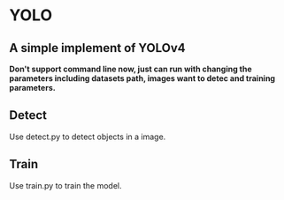 # YOLO

## A simple implement of YOLOv4

**Don't support command line now, just can run with changing the parameters including datasets path, images want to detec and training parameters.**

## Detect

Use detect.py to detect objects in a image.

## Train

Use train.py to train the model.
